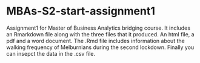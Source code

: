 # MBAs-S2-start-assignment1
Assignment1 for Master of Business Analytics bridging course. 
It includes an Rmarkdown file along with the three files that it produced. 
An html file, a pdf and a word document.
The .Rmd file includes information about the walking frequency of Melburnians during the second lockdown. 
Finally you can insepct the data in the .csv file.
